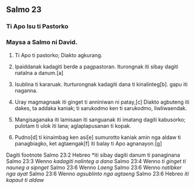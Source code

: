 Salmo 23
--------

### Ti Apo Isu ti Pastorko

### Maysa a Salmo ni David.

1. Ti Apo ti pastorko; Diakto agkurang.
2. Ipaiddanak kadagiti berde a pagpastoran.
   Iturongnak iti sibay dagiti natalna a danum.[a]
3. Isublina ti kararuak.
   Iturturongnak kadagiti dana ti kinalinteg[b].
   gapu iti naganna.

4. Uray magmagnaak iti ginget ti anniniwan ni patay,[c]
   Diakto agbuteng iti dakes, ta addaka kaniak;
   ti sarukodmo ken ti sarukodmo, liwliwaendak.

5. Mangisaganaka iti lamisaan iti sanguanak
   iti imatang dagiti kabusorko;
   pulotam ti ulok iti lana;
   aglaplapusanan ti kopak.
6. Pudno[d] ti kinaimbag ken asi[e] sumurotto kaniak
   amin nga aldaw ti panagbiagko, ket agtaengak[f] iti balay ti Apo
   agnanayon.[g]

Dagiti footnote
Salmo 23:2 Hebreo *iti sibay dagiti danum ti panaginana
Salmo 23:3 Wenno *kadagiti nalinteg a dana*
Salmo 23:4 Wenno *ti ginget ti nauneg a sipnget*
Salmo 23:6 Wenno *Laeng*
Salmo 23:6 Wenno *natibker nga ayat*
Salmo 23:6 Wenno *agsublinto nga agtaeng*
Salmo 23:6 Hebreo *iti kapaut ti aldaw*